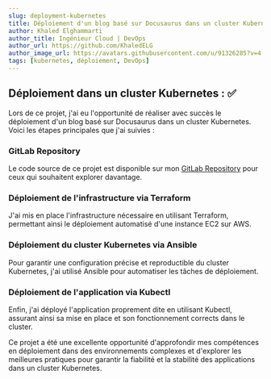 ```yaml
---
slug: deployment-kubernetes
title: Déploiement d'un blog basé sur Docusaurus dans un cluster Kubernetes
author: Khaled Elghammarti
author_title: Ingénieur Cloud | DevOps
author_url: https://github.com/KhaledELG
author_image_url: https://avatars.githubusercontent.com/u/91326285?v=4
tags: [kubernetes, déploiement, DevOps]
---
```


## Déploiement dans un cluster Kubernetes : ✅

Lors de ce projet, j'ai eu l'opportunité de réaliser avec succès le déploiement d'un blog basé sur Docusaurus dans un cluster Kubernetes. Voici les étapes principales que j'ai suivies :

### GitLab Repository

Le code source de ce projet est disponible sur mon [GitLab Repository](https://gitlab.com/kelg/linkedin/projet-1) pour ceux qui souhaitent explorer davantage.

### Déploiement de l'infrastructure via Terraform

J'ai mis en place l'infrastructure nécessaire en utilisant Terraform, permettant ainsi le déploiement automatisé d'une instance EC2 sur AWS.

### Déploiement du cluster Kubernetes via Ansible

Pour garantir une configuration précise et reproductible du cluster Kubernetes, j'ai utilisé Ansible pour automatiser les tâches de déploiement.

### Déploiement de l'application via Kubectl

Enfin, j'ai déployé l'application proprement dite en utilisant Kubectl, assurant ainsi sa mise en place et son fonctionnement corrects dans le cluster.

Ce projet a été une excellente opportunité d'approfondir mes compétences en déploiement dans des environnements complexes et d'explorer les meilleures pratiques pour garantir la fiabilité et la stabilité des applications dans un cluster Kubernetes.
